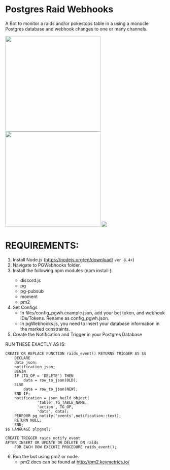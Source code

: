 # Postgres Raid Webhooks

A Bot to monitor a raids and/or pokestops table in a using a monocle Postgres database and webhook changes to one or many channels. 

<img src="https://i.imgur.com/4NecHCX.png" height="300" />

<img src="https://i.imgur.com/I4N4kFD.png" height="300" />

<img src="https://i.imgur.com/u7rX1Wm.png"/>

# REQUIREMENTS:
1) Install Node.js (https://nodejs.org/en/download/ `ver 8.4+`)
2) Navigate to PGWebhooks folder.
3) Install the following npm modules (npm install <module>):
	- discord.js
	- pg
	- pg-pubsub
	- moment
	- pm2
4) Set Configs
	- In files/config_pgwh.example.json, add your bot token, and webhook IDs/Tokens. Rename as config_pgwh.json.
	- In pgWebhooks.js, you need to insert your database information in the marked constraints.
5) Create the Notification and Trigger in your Postgres Database

RUN THESE EXACTLY AS IS:

	CREATE OR REPLACE FUNCTION raids_event() RETURNS TRIGGER AS $$
	    DECLARE 
		data json;
		notification json;
	    BEGIN
		IF (TG_OP = 'DELETE') THEN
		    data = row_to_json(OLD);
		ELSE
		    data = row_to_json(NEW);
		END IF;
		notification = json_build_object(
				  'table',TG_TABLE_NAME,
				  'action', TG_OP,
				  'data', data);
		PERFORM pg_notify('events',notification::text);
		RETURN NULL; 
	    END;
	$$ LANGUAGE plpgsql;

	CREATE TRIGGER raids_notify_event
	AFTER INSERT OR UPDATE OR DELETE ON raids
	    FOR EACH ROW EXECUTE PROCEDURE raids_event();

6) Run the bot using pm2 or node. 
	- pm2 docs can be found at http://pm2.keymetrics.io/

